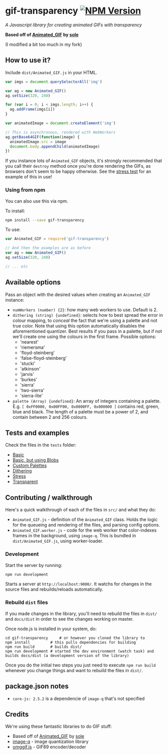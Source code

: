 # gif-transparency [![NPM Version][npm-image]][npm-url]

_A Javascript library for creating animated GIFs with transparency_

**Based off of [Animated_GIF](https://github.com/sole/Animated_GIF) by [sole](https://github.com/sole)**

(I modified a bit too much in my fork)

## How to use it?

Include `dist/Animated_GIF.js` in your HTML.

```javascript
var imgs = document.querySelectorAll('img')

var ag = new Animated_GIF()
ag.setSize(320, 240)

for (var i = 0; i < imgs.length; i++) {
  ag.addFrame(imgs[i])
}

var animatedImage = document.createElement('img')

// This is asynchronous, rendered with WebWorkers
ag.getBase64GIF(function(image) {
  animatedImage.src = image
  document.body.appendChild(animatedImage)
})
```

If you instance lots of `Animated_GIF` objects, it's strongly recommended that you call their `destroy` method once you're done rendering the GIFs, as browsers don't seem to be happy otherwise. See the [stress test](tests/stress.html) for an example of this in use!

### Using from npm

You can also use this via npm.

To install:

```bash
npm install --save gif-transparency
```

To use:

```javascript
var Animated_GIF = require('gif-transparency')

// And then the examples are as before
var ag = new Animated_GIF()
ag.setSize(320, 240)

// ... etc
```

## Available options

Pass an object with the desired values when creating an `Animated_GIF` instance:

- `numWorkers (number) {2}`: how many web workers to use. Default is 2.
- `dithering (string) {undefined}`: selects how to best spread the error in colour mapping, to _conceal_ the fact that we're using a palette and not true color. Note that using this option automatically disables the aforementioned quantizer. Best results if you pass in a palette, but if not we'll create one using the colours in the first frame. Possible options:
  - 'nearest'
  - 'riemersma'
  - 'floyd-steinberg'
  - 'false-floyd-steinberg'
  - 'stucki'
  - 'atkinson'
  - 'jarvis'
  - 'burkes'
  - 'sierra'
  - 'two-sierra'
  - 'sierra-lite'
- `palette (Array) {undefined}`: An array of integers containing a palette. E.g. `[ 0xFF0000, 0x00FF00, 0x0000FF, 0x000000 ]` contains red, green, blue and black. The length of a palette must be a power of 2, and contain between 2 and 256 colours.

## Tests and examples

Check the files in the `tests` folder:

- [Basic](https://adriandelisle.github.io/gif-transparency/tests/basic.html)
- [Basic, but using Blobs](https://adriandelisle.github.io/gif-transparency/tests/basic-blob.html)
- [Custom Palettes](https://adriandelisle.github.io/gif-transparency/tests/custom_palette.html)
- [Dithering](https://adriandelisle.github.io/gif-transparency/tests/dithering.html)
- [Stress](https://adriandelisle.github.io/gif-transparency/tests/stress.html)
- [Transparent](https://adriandelisle.github.io/gif-transparency/tests/transparent.html)

## Contributing / walkthrough

Here's a quick walkthrough of each of the files in `src/` and what they do:

- `Animated_GIF.js` - definition of the `Animated_GIF` class. Holds the logic for the queueing and rendering of the files, and parsing config options.
- `Animated_GIF.worker.js` - code for the web worker that color-indexes frames in the background, using `image-q`. This is bundled in `dist/Animated_GIF.js`, using worker-loader.

### Development

Start the server by running:

```bash
npm run development
```

Starts a server at `http://localhost:9000/`. It watchs for changes in the source files and rebuilds/reloads automatically.

### Rebuild `dist` files

If you made changes in the library, you'll need to rebuild the files in `dist/` and `docs/dist` in order to see the changes working on master.

Once node.js is installed in your system, do:

```
cd gif-transparency     # or however you cloned the library to
npm install         # this pulls dependencies for building
npm run build       # builds dist/
npm run development # started the dev environment (watch task) and builds docs/dist (a development version of the library)
```

Once you do the initial two steps you just need to execute `npm run build` whenever you change things and want to rebuild the files in `dist/`.

## package.json notes

- `core-js: 2.5.2` is a dependencie of `image-q` that's not specified

## Credits

We're using these fantastic libraries to do GIF stuff:

- Based off of [Animated_GIF](https://github.com/sole/Animated_GIF) by [sole](https://github.com/sole)
- [image-q](https://github.com/ibezkrovnyi/image-quantization) - image quantization library
- [omggif.js](https://github.com/deanm/omggif) - GIF89 encoder/decoder

[npm-image]: https://img.shields.io/npm/v/animated_gif.svg
[npm-url]: https://npmjs.org/package/animated_gif
